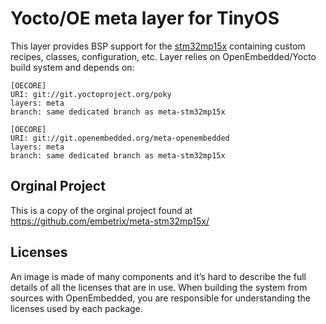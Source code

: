 # Yocto/OE meta layer for TinyOS

This layer provides BSP support for the [stm32mp15x](https://wiki.st.com/stm32mpu/wiki/Category:STM32MP15x) containing custom recipes, classes, configuration, etc. Layer relies on OpenEmbedded/Yocto build system and depends on:

```
[OECORE]
URI: git://git.yoctoproject.org/poky
layers: meta
branch: same dedicated branch as meta-stm32mp15x

[OECORE]
URI: git://git.openembedded.org/meta-openembedded
layers: meta
branch: same dedicated branch as meta-stm32mp15x
```

## Orginal Project 

This is a copy of the orginal project found at https://github.com/embetrix/meta-stm32mp15x/

## Licenses

An image is made of many components and it’s hard to describe the full details of all the licenses that are in use. When building the system from sources with OpenEmbedded, you are responsible for understanding the licenses used by each package.